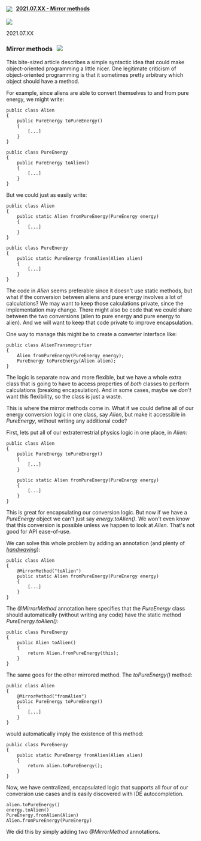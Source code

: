 
#### <img src="https://state-of-the-art.org/graphics/spacer/spacer-32.png" srcset="https://state-of-the-art.org/graphics/spacer/spacer-32-2x.png 2x" style="vertical-align:middle"/> &nbsp; [2021.07.XX - Mirror methods](#mirror-methods)  

<img src="https://www.kivakit.org/images/horizontal-line-512.png" srcset="https://www.kivakit.org/images/horizontal-line-512-2x.png 2x" />
<a name = "mirror-methods"></a>

2021.07.XX

### Mirror methods &nbsp; <img src="https://state-of-the-art.org/graphics/mirror/mirror-32.png" srcset="https://state-of-the-art.org/graphics/mirror/mirror-32-2x.png 2x" style="vertical-align:baseline"/>

This bite-sized article describes a simple syntactic idea that could make object-oriented programming a little nicer. One legitimate criticism of object-oriented programming is that it sometimes pretty arbitrary which object should have a method. 

For example, since aliens are able to convert themselves to and from pure energy, we might write:

    public class Alien
    {
        public PureEnergy toPureEnergy()
        {
            [...]
        }
    }
    
    public class PureEnergy
    {
        public PureEnergy toAlien()
        {
            [...]
        }
    }

But we could just as easily write:

    public class Alien
    {
        public static Alien fromPureEnergy(PureEnergy energy)
        {
            [...]
        }
    }
    
    public class PureEnergy
    {
        public static PureEnergy fromAlien(Alien alien)
        {
            [...]
        }
    }

The code in *Alien* seems preferable since it doesn't use static methods, but what if the conversion between aliens and pure energy involves a lot of calculations? We may want to keep those calculations private, since the implementation may change. There might also be code that we could share between the two conversions (alien to pure energy and pure energy to alien). And we will want to keep that code private to improve encapsulation.

One way to manage this might be to create a converter interface like:

    public class AlienTransmogrifier
    {
        Alien fromPureEnergy(PureEnergy energy);
        PureEnergy toPureEnergy(Alien alien);
    }

The logic is separate now and more flexible, but we have a whole extra class that is going to have to access properties of *both* classes to perform calculations (breaking encapsulation). And in some cases, maybe we *don't* want this flexibility, so the class is just a waste.

This is where the mirror methods come in. What if we could define all of our energy conversion logic in one class, say *Alien*, but make it accessible in *PureEnergy*, without writing any additional code?  

First, lets put all of our extraterrestrial physics logic in one place, in *Alien*:

    public class Alien
    {
        public PureEnergy toPureEnergy()
        {
            [...]
        }
        
        public static Alien fromPureEnergy(PureEnergy energy)
        {
            [...]
        }
    }

This is great for encapsulating our conversion logic. But now if we have a *PureEnergy* object we can't just say *energy.toAlien()*. We won't even know that this conversion is possible unless we happen to look at *Alien*. That's not good for API ease-of-use.

We can solve this whole problem by adding an annotation (and plenty of [*handwaving*](https://en.wikipedia.org/wiki/Hand-waving)):
 
    public class Alien
    {
        @MirrorMethod("toAlien")
        public static Alien fromPureEnergy(PureEnergy energy)
        {
            [...]
        }
    }

The *@MirrorMethod* annotation here specifies that the *PureEnergy* class should automatically (without writing any code) have the static method *PureEnergy.toAlien()*:

    public class PureEnergy
    {
        public Alien toAlien()
        {
            return Alien.fromPureEnergy(this);
        }
    }

The same goes for the other mirrored method. The *toPureEnergy()* method:

    public class Alien
    {
        @MirrorMethod("fromAlien")
        public PureEnergy toPureEnergy()
        {
            [...]
        }
    }

would automatically imply the existence of this method:

    public class PureEnergy
    {
        public static PureEnergy fromAlien(Alien alien)
        {
            return alien.toPureEnergy();
        }
    }

Now, we have centralized, encapsulated logic that supports all four of our conversion use cases and is easily discovered with IDE autocompletion. 

    alien.toPureEnergy()
    energy.toAlien()
    PureEnergy.fromAlien(Alien)
    Alien.fromPureEnergy(PureEnergy)

We did this by simply adding two *@MirrorMethod* annotations.


